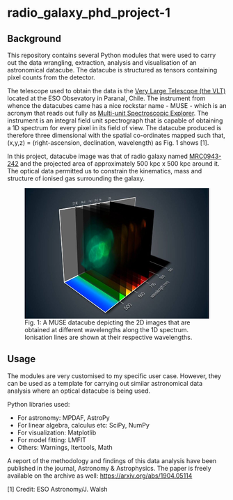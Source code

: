 # radio_galaxy_phd_project-1

## Background
This repository contains several Python modules that were used to carry out the data wrangling, extraction, analysis and visualisation of an astronomical datacube. The datacube is structured as tensors containing pixel counts from the detector. 

The telescope used to obtain the data is the <a href="https://www.eso.org/public/teles-instr/paranal-observatory/vlt/">Very Large Telescope (the VLT)</a> located at the ESO Obsevatory in Paranal, Chile. The instrument from whence the datacubes came has a nice rockstar name - MUSE - which is an acronym that reads out fully as <a href="https://www.eso.org/sci/facilities/develop/instruments/muse.html">Multi-unit Spectroscopic Explorer</a>. The instrument is an integral field unit spectrograph that is capable of obtaining a 1D spectrum for every pixel in its field of view. The datacube produced is therefore three dimensional with the spatial co-ordinates mapped such that, (x,y,z) = (right-ascension, declination, wavelength) as Fig. 1 shows [1]. 

In this project, datacube image was that of radio galaxy named <a href="https://ned.ipac.caltech.edu/byname?objname=MRC%200943-242&hconst=67.8&omegam=0.308&omegav=0.692&wmap=4&corr_z=1">MRC0943-242</a> and the projected area of approximately 500 kpc x 500 kpc around it. The optical data permitted us to constrain the kinematics, mass and structure of ionised gas surrounding the galaxy.


<figure>
<img align="middle" src="muse_datacube.jpg" height="300x">
  <figcaption>Fig. 1: A MUSE datacube depicting the 2D images that are obtained at different wavelengths along the 1D spectrum. Ionisation lines are shown at their respective wavelengths.</figcaption>
</figure>


## Usage
The modules are very customised to my specific user case. However, they can be used as a template for carrying out similar astronomical data analysis where an optical datacube is being used. 

Python libraries used:
- For astronomy: MPDAF, AstroPy
- For linear algebra, calculus etc: SciPy, NumPy
- For visualization: Matplotlib
- For model fitting: LMFIT
- Others: Warnings, Itertools, Math


A report of the methodology and findings of this data analysis have been published in the journal, Astronomy & Astrophysics. The paper is freely available on the archive as well: https://arxiv.org/abs/1904.05114

[1] Credit: ESO Astronomy/J. Walsh